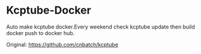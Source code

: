 # Kcptube-Docker
Auto make kcptube docker.Every weekend check kcptube update then build docker push to docker hub.

Original:
https://github.com/cnbatch/kcptube
